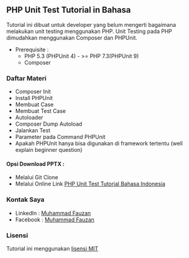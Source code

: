 ## PHP Unit Test Tutorial in Bahasa

Tutorial ini dibuat untuk developer yang belum mengerti bagaimana melakukan unit testing menggunakan PHP.
Unit Testing pada PHP dimudahkan menggunakan Composer dan PHPUnit.

* Prerequisite :
    * PHP 5.3 (PHPUnit 4) - >= PHP 7.3(PHPUnit 9)
    * Composer

### Daftar Materi

* Composer Init
* Install PHPUnit
* Membuat Case
* Membuat Test Case
* Autoloader
* Composer Dump Autoload
* Jalankan Test
* Parameter pada Command PHPUnit
* Apakah PHPUnit hanya bisa digunakan di framework tertentu (well explain beginner question)

#### Opsi Download PPTX :
* Melalui Git Clone
* Melalui Online Link [PHP Unit Test Tutorial Bahasa Indonesia](https://oqxschools-my.sharepoint.com/:p:/g/personal/m_fauzan_idnoffice_com/EXjjwhWtOKpOgaQBPuFZ0f0BQLpl3sTrOorGMmKIv1fm3w?e=oAfHWK)

### Kontak Saya

* LinkedIn : [Muhammad Fauzan](https://www.linkedin.com/in/developer-fauzan/)
* Facebook : [Muhammad Fauzan](https://www.facebook.com/fauzandotjs/)

### Lisensi

Tutorial ini menggunakan [lisensi MIT](./LICENSE.md)

